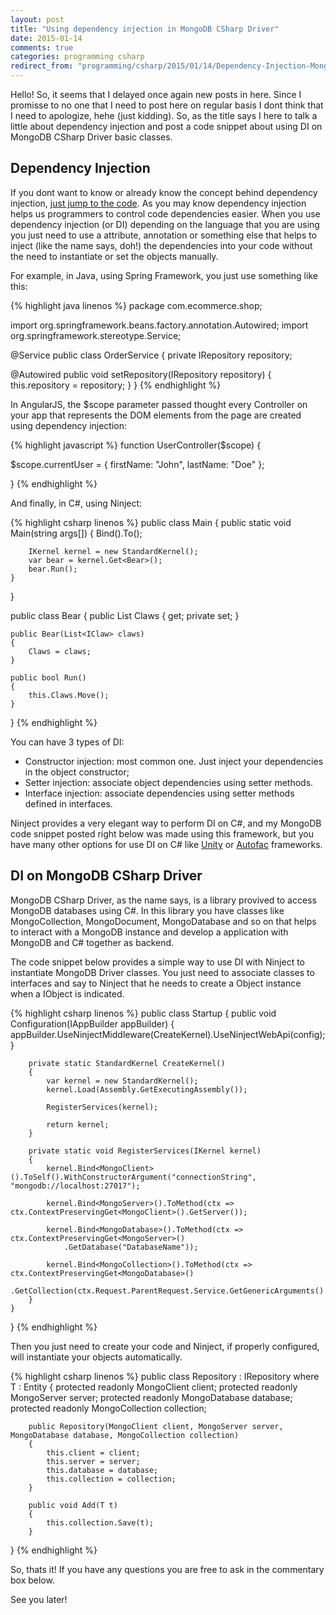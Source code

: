 ```yaml
---
layout: post
title: "Using dependency injection in MongoDB CSharp Driver"
date: 2015-01-14
comments: true
categories: programming csharp
redirect_from: "programming/csharp/2015/01/14/Dependency-Injection-MongoDB-CSharp/"
---
```


Hello! So, it seems that I delayed once again new posts in here. Since I promisse to no one that I need to post here on regular basis I dont think that I need to apologize, hehe (just kidding). So, as the title says I here to talk a little about dependency injection and post a code snippet about using DI on MongoDB CSharp Driver basic classes.

## Dependency Injection

If you dont want to know or already know the concept behind dependency injection, [just jump to the code](#code).
As you may know dependency injection helps us programmers to control code dependencies easier. When you use dependency injection (or DI) depending on the language that you are using you just need to use a attribute, annotation or something else that helps to inject (like the name says, doh!) the dependencies into your code without the need to instantiate or set the objects manually.

For example, in Java, using Spring Framework, you just use something like this:

{% highlight java linenos %}
package com.ecommerce.shop;

import org.springframework.beans.factory.annotation.Autowired;
import org.springframework.stereotype.Service;


@Service
public class OrderService {
  private IRepository repository;

  @Autowired
  public void setRepository(IRepository repository) {
    this.repository = repository;
  }
}
{% endhighlight %}

In AngularJS, the $scope parameter passed thought every Controller on your app that represents the DOM elements from the page are created using dependency injection:

{% highlight javascript %}
function UserController($scope) {

   $scope.currentUser = {
      firstName: "John",
      lastName: "Doe"
   };

}
{% endhighlight %}

And finally, in C#, using Ninject:

{% highlight csharp linenos %}
public class Main {
    public static void Main(string args[]) {
        Bind<IClaw>().To<Claw>();

        IKernel kernel = new StandardKernel();
        var bear = kernel.Get<Bear>();
        bear.Run();
    }
}

public class Bear
{
    public List<IClaw> Claws
    {
        get;
        private set;
    }

    public Bear(List<IClaw> claws)
    {
        Claws = claws;
    }

    public bool Run()
    {
        this.Claws.Move();
    }
}
{% endhighlight %}

You can have 3 types of DI:

- Constructor injection: most common one. Just inject your dependencies in the object constructor;
- Setter injection: associate object dependencies using setter methods.
- Interface injection: associate dependencies using setter methods defined in interfaces.

Ninject provides a very elegant way to perform DI on C#, and my MongoDB code snippet posted right below was made using this framework, but you have many other options for use DI on C# like [Unity](http://msdn.microsoft.com/en-us/library/ff647202.aspx) or [Autofac](http://autofac.org/) frameworks.

## <a name="code"></a> DI on MongoDB CSharp Driver

MongoDB CSharp Driver, as the name says, is a library provived to access MongoDB databases using C#. In this library you have classes like MongoCollection, MongoDocument, MongoDatabase and so on that helps to interact with a MongoDB instance and develop a application with MongoDB and C# together as backend.

The code snippet below provides a simple way to use DI with Ninject to instantiate MongoDB Driver classes.
You just need to associate classes to interfaces and say to Ninject that he needs to create a Object instance when a IObject is indicated.

{% highlight csharp linenos %}
public class Startup
{
        public void Configuration(IAppBuilder appBuilder)
        {
            appBuilder.UseNinjectMiddleware(CreateKernel).UseNinjectWebApi(config);
        }

        private static StandardKernel CreateKernel()
        {
            var kernel = new StandardKernel();
            kernel.Load(Assembly.GetExecutingAssembly());

            RegisterServices(kernel);

            return kernel;
        }

        private static void RegisterServices(IKernel kernel)
        {
            kernel.Bind<MongoClient>().ToSelf().WithConstructorArgument("connectionString", "mongodb://localhost:27017");

            kernel.Bind<MongoServer>().ToMethod(ctx => ctx.ContextPreservingGet<MongoClient>().GetServer());

            kernel.Bind<MongoDatabase>().ToMethod(ctx => ctx.ContextPreservingGet<MongoServer>()
                .GetDatabase("DatabaseName"));

            kernel.Bind<MongoCollection>().ToMethod(ctx => ctx.ContextPreservingGet<MongoDatabase>()
                .GetCollection(ctx.Request.ParentRequest.Service.GetGenericArguments().First().Name));
        }
    }
}
{% endhighlight %}

Then you just need to create your code and Ninject, if properly configured, will instantiate your objects automatically.

{% highlight csharp linenos %}
public class Repository<T> : IRepository<T> where T : Entity
    {
        protected readonly MongoClient client;
        protected readonly MongoServer server;
        protected readonly MongoDatabase database;
        protected readonly MongoCollection collection;


        public Repository(MongoClient client, MongoServer server, MongoDatabase database, MongoCollection collection)
        {
            this.client = client;
            this.server = server;
            this.database = database;
            this.collection = collection;
        }

        public void Add(T t)
        {
            this.collection.Save(t);
        }

}
{% endhighlight %}

So, thats it! If you have any questions you are free to ask in the commentary box below.

See you later!
